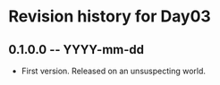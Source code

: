 # Revision history for Day03

## 0.1.0.0 -- YYYY-mm-dd

* First version. Released on an unsuspecting world.

